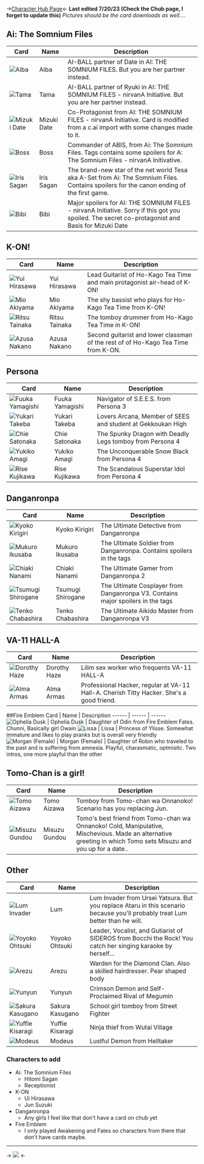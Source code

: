 ->[Character Hub Page](https://www.chub.ai/users/ritsubestgirl)<- 
**Last edited 7/20/23 (Check the Chub page, I forget to update this)**
*Pictures should be the card downloads as well....*

## Ai: The Somnium Files
Card | Name | Description 
------ | ------ | ------ 
 ![Aiba](https://files.catbox.moe/xdnx84.png)   | Aiba | AI-BALL partner of Date in AI: THE SOMNIUM FILES. But you are her partner instead.
 ![Tama](https://files.catbox.moe/jq8r8j.png)   | Tama | AI-BALL partner of Ryuki in AI: THE SOMNIUM FILES - nirvanA Initiative. But you are her partner instead.
 ![Mizuki Date](https://files.catbox.moe/poq17x.png)  | Mizuki Date | Co-Protagonist from AI: THE SOMNIUM FILES - nirvanA Initiative. Card is modified from a c.ai import with some changes made to it. 
 ![Boss](https://files.catbox.moe/ydfi6x.png)  | Boss | Commander of ABIS, from Ai: The Somnium Files. Tags contains some spoilers for A: The Somnium Files - nirvanA Initivative. 
 ![Iris Sagan](https://files.catbox.moe/jv0saw.png) | Iris Sagan | The brand-new star of the net world Tesa aka A-Set from Ai: The Somnium Files. Contains spoilers for the canon ending of the first game. 
 ![Bibi](https://files.catbox.moe/x7g9hy.png)  | Bibi | Major spoilers for AI: THE SOMNIUM FILES - nirvanA Initiative. Sorry if this got you spoiled. The secret co-protagonist and Basis for Mizuki Date

## K-ON!
Card | Name | Description 
------ | ------ | ------ 
 ![Yui Hirasawa](https://files.catbox.moe/g9ja09.png)    | Yui Hirasawa | Lead Guitarist of Ho-Kago Tea Time and main protagonist air-head of K-ON!
 ![Mio Akiyama](https://files.catbox.moe/5odqos.png)  | Mio Akiyama | The shy bassist who plays for Ho-Kago Tea Time from K-ON!
 ![Ritsu Tainaka](https://files.catbox.moe/r9zm0x.png)   | Ritsu Tainaka | The tomboy drummer from Ho-Kago Tea Time in K-ON!
 ![Azusa Nakano](https://files.catbox.moe/nlozjs.png)   | Azusa Nakano | Second guitarist and lower classman of the rest of of Ho-Kago Tea Time from K-ON. 


## Persona
Card | Name | Description 
------ | ------ | ------ 
 ![Fuuka Yamagishi](https://files.catbox.moe/fh30bs.png) | Fuuka Yamagishi | Navigator of S.E.E.S. from Persona 3
 ![Yukari Takeba](https://files.catbox.moe/0mwti4.png) | Yukari Takeba | Lovers Arcana, Member of SEES and student at Gekkoukan High
 ![Chie Satonaka](https://files.catbox.moe/9v4mvg.png) | Chie Satonaka | The Spunky Dragon with Deadly Legs tomboy from Persona 4
 ![Yukiko Amagi](https://files.catbox.moe/ef3d0b.png) | Yukiko Amagi | The Unconquerable Snow Black from Persona 4 
![Rise Kujikawa](https://files.catbox.moe/c1vdfb.png) | Rise Kujikawa | The Scandalous Superstar Idol from Persona 4

## Danganronpa
Card | Name | Description 
------ | ------ | ------ 
 ![Kyoko Kirigiri](https://files.catbox.moe/lwv5ov.png) | Kyoko Kirigiri |  The Ultimate Detective from Danganronpa
 ![Mukuro Ikusaba](https://files.catbox.moe/cc7kud.png) | Mukuro Ikusaba | The Ultimate Soldier from Danganronpa. Contains spoilers in the tags 
 ![Chiaki Nanami](https://files.catbox.moe/n6trws.png) | Chiaki Nanami | The Ultimate Gamer from Danganronpa 2
 ![Tsumugi Shirogane](https://files.catbox.moe/7vrbpe.png) | Tsumugi Shirogane | The Ultimate Cosplayer from Danganronpa V3. Contains major spoilers in the tags
 ![Tenko Chabashira](https://files.catbox.moe/c29q7r.png) | Tenko Chabashira | The  Ultimate Aikido Master from Danganronpa V3 

## VA-11 HALL-A 
Card | Name | Description 
------ | ------ | ------ 
 ![Dorothy Haze](https://files.catbox.moe/185eti.png) | Dorothy Haze | Lilim sex worker who frequents VA-11 HALL-A 
 ![Alma Armas](https://files.catbox.moe/43u0ah.png) | Alma Armas | Professional Hacker, regular at VA-11 Hall-A. Cherish Titty Hacker. She's a good friend. 

##Fire Emblem 
Card | Name | Description 
------ | ------ | ------ 
 ![Ophelia Dusk](https://files.catbox.moe/huypyu.png) | Ophelia Dusk | Daughter of Odin from Fire Emblem Fates. Chunni, Basically girl Owain 
 ![Lissa](https://files.catbox.moe/yjr9oa.png) | Lissa | Princess of Ylisse. Somewhat immature and likes to play pranks but is overall very friendly
 ![Morgan (Female)](https://files.catbox.moe/7ryhfo.png) | Morgan (Female)  | Daughter of Robin who traveled to the past and is suffering from amnesia. Playful, charasmatic, optmisitc. Two intros, one more playful than the other

## Tomo-Chan is a girl! 
Card | Name | Description 
------ | ------ | ------ 
 ![Tomo Aizawa](https://files.catbox.moe/4qg0ev.png) | Tomo Aizawa | Tomboy from Tomo-chan wa Onnanoko! Scenario has you replacing Jun.
 ![Misuzu Gundou](https://files.catbox.moe/15id7x.png) | Misuzu Gundou | Tomo's best friend from Tomo-chan wa Onnanoko! Cold, Manipulative, Mischevious. Made an alternative greeting in which Tomo sets Misuzu and you up for a date..

## Other
Card | Name | Description 
------ | ------ | ------ 
 ![Lum Invader](https://files.catbox.moe/kfyi35.png) | Lum | Lum Invader from Ursei Yatsura. But you replace Ataru in this scenario because you'll probably treat Lum better than he will. 
 ![Yoyoko Ohtsuki](https://files.catbox.moe/e9oqr5.png) | Yoyoko Ohtsuki | Leader, Vocalist, and Gutiarist of SIDEROS from Bocchi the Rock! You catch her singing karaoke by herself... 
 ![Arezu](https://files.catbox.moe/5c9car.png) | Arezu | Warden for the Diamond Clan. Also a skilled hairdresser. Pear shaped body
 ![Yunyun](https://files.catbox.moe/s1ycdy.png) | Yunyun | Crimson Demon and Self-Proclaimed Rival of Megumin
 ![Sakura Kasugano](https://files.catbox.moe/m5qbda.png) | Sakura Kasugano | School girl tomboy from Street Fighter
 ![Yuffie Kisaragi](https://files.catbox.moe/kg46qj.png) | Yuffie Kisaragi | Ninja thief from Wutai Village 
 ![Modeus](https://files.catbox.moe/qaizob.png) | Modeus | Lustful Demon from Helltaker

### Characters to add
- Ai: The Somnium Files 
  - Hitomi Sagan
  - Receptionist 
- K-ON 
    - Ui Hirasawa 
    - Jun Suzuki 
- Danganronpa 
   - Any girls I feel like that don't have a card on chub yet 
- Fire Emblem
  - I only played Awakening and Fates so characters from there that don't have cards maybe. 

***
-> ![](https://files.catbox.moe/ofeogs.png) <-